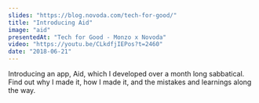 ```yaml
---
slides: "https://blog.novoda.com/tech-for-good/"
title: "Introducing Aid"
image: "aid"
presentedAt: "Tech for Good - Monzo x Novoda"
video: "https://youtu.be/CLkdfjIEPos?t=2460"
date: "2018-06-21"
---
```

Introducing an app, Aid, which I developed over a month long sabbatical. Find out why I made it, how I made it, and the mistakes and learnings along the way.